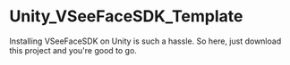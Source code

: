 # Unity_VSeeFaceSDK_Template
Installing VSeeFaceSDK on Unity is such a hassle. So here, just download this project and you're good to go.
